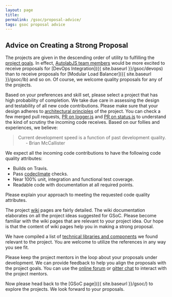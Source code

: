 ```yaml
---
layout: page
title:
permalink: /gsoc/proposal-advice/
tags: gsoc proposal advice
---
```


## Advice on Creating a Strong Proposal

The projects are given in the descending order of utility to fulfilling the [project goals](https://github.com/AutolabJS/AutolabJS/wiki/Project-Goals). In effect, [AutolabJS team members](https://github.com/AutolabJS/AutolabJS/graphs/contributors) would be more excited to receive proposals for [DevOps Integration]({{ site.baseurl }}/gsoc/devops) than to receive proposals for [Modular Load Balancer]({{ site.baseurl }}/gsoc/lb) and so on. Of course, we welcome quality proposals for any of the projects.

Based on your preferences and skill set, please select a project that has high probability of completion. We take due care in assessing the design and testability of all new code contributions. Please make sure that your design adheres to [architectural principles](https://github.com/AutolabJS/AutolabJS/wiki/Proposed-Architecture) of the project. You can check a few merged pull requests, [PR on logger.js](https://github.com/AutolabJS/AutolabJS/pull/236) and [PR on status.js](https://github.com/AutolabJS/AutolabJS/pull/238) to understand the kind of scrutiny the incoming code receives. Based on our follies and experiences, we believe:
> Current development speed is a function of past development quality.
>	&nbsp; &nbsp; &nbsp; 	- Brian McCallister

We expect all the incoming code contributions to have the following code quality attributes:
* Builds on Travis.
* Pass [codeclimate](https://codeclimate.com/) checks.
* Near 100% unit, integration and functional test coverage.
* Readable code with documentation at all required points.

Please explain your approach to meeting the requested code quality attributes.

The project [wiki](https://github.com/AutolabJS/AutolabJS/wiki) pages are fairly detailed. The wiki documentation elaborates on all the project ideas suggested for GSoC. Please become familiar with the wiki pages that are relevant to your project idea. Our hope is that the content of wiki pages help you in making a strong proposal.

We have compiled a list of [technical libraries and components](https://github.com/AutolabJS/AutolabJS/wiki/References) we found relevant to the project. You are welcome to utilize the references in any way you see fit.

Please keep the project mentors in the loop about your proposals under development. We can provide feedback to help you align the proposals with the project goals. You can use the [online forum](https://groups.google.com/forum/#!forum/autolabjs) or [gitter chat](https://gitter.im/AutolabJS/gsoc) to interact with the project mentors.

Now please head back to the [GSoC page]({{ site.baseurl }}/gsoc/) to explore the projects. We look forward to your proposals.
